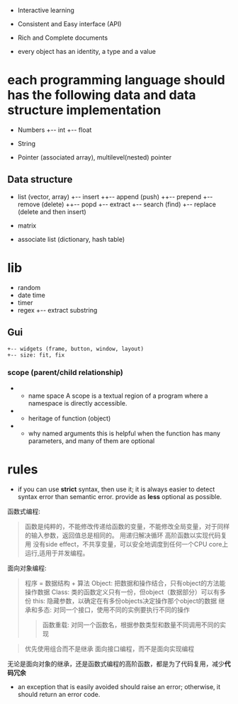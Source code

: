 * Interactive learning
* Consistent and Easy interface (API)
* Rich and Complete documents

* every object has an identity, a type and a value
# each programming language should has the following data and data structure implementation
* Numbers
    +-- int
    +-- float
    
* String 

* Pointer (associated array), multilevel(nested) pointer

## Data structure
* list (vector, array)
    +-- insert
	++-- append (push)
	++-- prepend
    +-- remove (delete)
	++-- popd
    +-- extract
    +-- search (find)
    +-- replace (delete and then insert)

* matrix
* associate list (dictionary, hash table)


# lib
* random
* date time  
* timer
* regex
    +-- extract substring

## Gui
    +-- widgets (frame, button, window, layout)
	+-- size: fit, fix


### scope (parent/child relationship)
* * name space
    A scope is a textual region of a program where a namespace is directly accessible.
* * heritage of function (object)
* * why named arguments
    this is helpful when the function has many parameters, and many of them are optional
     


# rules
* if you can use **strict** syntax, then use it; it is always easier to detect syntax error than semantic error. provide as **less** optional as possible.


函数式编程:
>   函数是纯粹的，不能修改传递给函数的变量，不能修改全局变量，对于同样的输入参数，返回值总是相同的。
>   用递归解决循环
>   高阶函数以实现代码复用
>   没有side effect，不共享变量，可以安全地调度到任何一个CPU core上运行,适用于并发编程。

面向对象编程:
>   程序 = 数据结构 + 算法
>   Object: 把数据和操作结合，只有object的方法能操作数据
>   Class: 类的函数定义只有一份，但object（数据部分）可以有多份
>   this: 隐藏参数，以确定在有多份objects决定操作那个object的数据
>   继承和多态: 对同一个接口，使用不同的实例要执行不同的操作
> > 函数重载: 对同一个函数名，根据参数类型和数量不同调用不同的实现

>   优先使用组合而不是继承
>   面向接口编程，而不是面向实现编程

无论是面向对象的继承，还是函数式编程的高阶函数，都是为了代码复用，减少**代码冗余**

* an exception that is easily avoided should raise an error; otherwise, it should return an error code.

